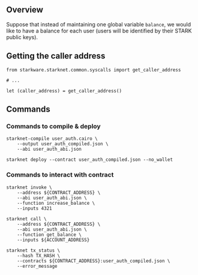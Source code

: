 ## Overview

Suppose that instead of maintaining one global variable `balance`, we would like to have a balance for each user (users will be identified by their STARK public keys).

## Getting the caller address

```
from starkware.starknet.common.syscalls import get_caller_address

# ...

let (caller_address) = get_caller_address()
```

## Commands

### Commands to compile & deploy

```
starknet-compile user_auth.cairo \
    --output user_auth_compiled.json \
    --abi user_auth_abi.json
```

```
starknet deploy --contract user_auth_compiled.json --no_wallet
```

### Commands to interact with contract

```
starknet invoke \
    --address ${CONTRACT_ADDRESS} \
    --abi user_auth_abi.json \
    --function increase_balance \
    --inputs 4321
```

```
starknet call \
    --address ${CONTRACT_ADDRESS} \
    --abi user_auth_abi.json \
    --function get_balance \
    --inputs ${ACCOUNT_ADDRESS}

```

```
starknet tx_status \
    --hash TX_HASH \
    --contracts ${CONTRACT_ADDRESS}:user_auth_compiled.json \
    --error_message
```

